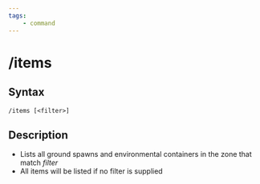 ```yaml
---
tags:
    - command
---
```

# /items

## Syntax

```eqcommand
/items [<filter>]
```

## Description

* Lists all ground spawns and environmental containers in the zone that match _filter_
* All items will be listed if no filter is supplied

